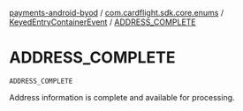 [payments-android-byod](../../index.md) / [com.cardflight.sdk.core.enums](../index.md) / [KeyedEntryContainerEvent](index.md) / [ADDRESS_COMPLETE](./-a-d-d-r-e-s-s_-c-o-m-p-l-e-t-e.md)

# ADDRESS_COMPLETE

`ADDRESS_COMPLETE`

Address information is complete and available for processing.


